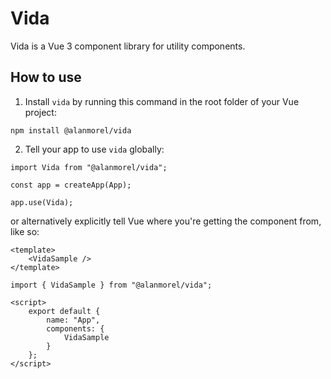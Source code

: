 # Vida
Vida is a Vue 3 component library for utility components.

## How to use

1) Install `vida` by running this command in the root folder of your Vue project:
```
npm install @alanmorel/vida
```

2) Tell your app to use `vida` globally:

```
import Vida from "@alanmorel/vida";

const app = createApp(App);

app.use(Vida);
```

or alternatively explicitly tell Vue where you're getting the component from, like so:
```
<template>
    <VidaSample />
</template>

import { VidaSample } from "@alanmorel/vida";

<script>
    export default {
        name: "App",
        components: {
            VidaSample
        }
    };
</script>
```

